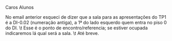 Caros Alunos

No email anterior esqueci de dizer que a sala para as apresentações do TP1 é a DI-0.02 (numeração antiga), a 1ª do lado esquerdo quem entra no piso 0 do DI. \t Esse é o ponto de encontro/referencia; se estiver ocupada indicaremos lá qual será a sala.
\t Até breve.
